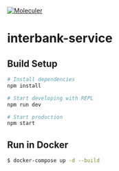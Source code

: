 [![Moleculer](https://img.shields.io/badge/Powered%20by-Moleculer-green.svg?colorB=0e83cd)](https://moleculer.services)

# interbank-service

## Build Setup

``` bash
# Install dependencies
npm install

# Start developing with REPL
npm run dev

# Start production
npm start
```

## Run in Docker

```bash
$ docker-compose up -d --build
```

